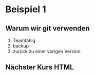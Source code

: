 # Beispiel 1

## Warum wir git verwenden 

1. Teamfähig
1. backup
1. zurück zu einer vorigen Version 

## Nächster Kurs HTML